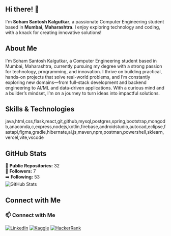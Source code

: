 ## Hi there! 👋

I'm **Soham Santosh Kalgutkar**, a passionate Computer Engineering student based in **Mumbai, Maharashtra**. I enjoy exploring technology and coding, with a knack for creating innovative solutions!

## About Me

I'm Soham Santosh Kalgutkar, a Computer Engineering student based in Mumbai, Maharashtra, currently pursuing my degree with a strong passion for technology, programming, and innovation. I thrive on building practical, hands-on projects that solve real-world problems, and I’m constantly exploring new domains—from full-stack development and backend engineering to AI/ML and data-driven applications. With a curious mind and a builder’s mindset, I’m on a journey to turn ideas into impactful solutions.



## Skills & Technologies

java,html,css,flask,react,git,github,mysql,postgres,spring,bootstrap,mongodb,anaconda,c,express,nodejs,kotlin,firebase,androidstudio,autocad,eclipse,fastapi,figma,gradle,hibernate,ai,js,maven,npm,postman,powershell,sklearn,vercel,vite,vscode

## GitHub Stats

🌟 **Public Repositories:** 32  
👥 **Followers:** 7  
➡️ **Following:** 53  
![GitHub Stats](https://github-readme-stats.vercel.app/api?username=Soham-droid-pixel&show_icons=true&theme=radical)

## Connect with Me

### 📫 Connect with Me

[![LinkedIn](https://img.shields.io/badge/LinkedIn-%230077B5.svg?style=for-the-badge&logo=linkedin&logoColor=white)](https://www.linkedin.com/in/soham-kalgutkar-0a4b0428a/)
[![Kaggle](https://img.shields.io/badge/Kaggle-%2312100E.svg?style=for-the-badge&logo=kaggle&logoColor=20BEFF)](https://www.kaggle.com/sohamkalgutkar)
[![HackerRank](https://img.shields.io/badge/HackerRank-%232EC866.svg?style=for-the-badge&logo=hackerrank&logoColor=white)](https://www.hackerrank.com/profile/sohamkalg)
